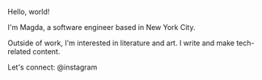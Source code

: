 Hello, world!

I'm Magda, a software engineer based in New York City.

Outside of work, I'm interested in literature and art. I write and make tech-related content.

Let's connect:
@instagram